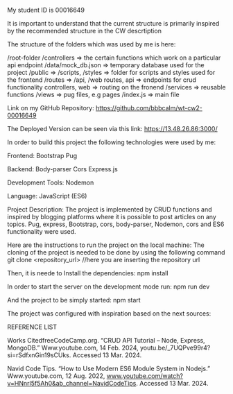 My student ID is 00016649

It is important to understand that the current structure is primarily inspired by the recommended structure in the CW descrtiption

The structure of the folders which was used by me is here:

/root-folder
/controllers => the certain functions which work on a particular api endpoint
/data/mock_db.json => temporary database used for the project
/public => /scripts, /styles => folder for scripts and styles used for the frontend
/routes => /api, /web routes, api => endpoints for crud functionality controllers, web => routing on the fronend
/services => reusable functions
/views => pug files, e.g pages
/index.js => main file

Link on my GitHub Repository: https://github.com/bbbcalm/wt-cw2-00016649

The Deployed Version can be seen via this link: https://13.48.26.86:3000/

In order to build this project the following technologies were used by me:

Frontend:
Bootstrap
Pug

Backend:
Body-parser
Cors
Express.js

Development Tools:
Nodemon

Language:
JavaScript (ES6)

Project Description:
The project is implemented by CRUD functions and inspired by blogging platforms where it is possible to post articles on any topics. Pug, express, Bootstrap, cors, body-parser, Nodemon, cors and ES6 functionality were used.

Here are the instructions to run the project on the local machine:
The cloning of the project is needed to be done by using the following command
git clone <repository_url> //here you are inserting the repository url

Then, it is neede to Install the dependencies:
npm install

In order to start the server on the development mode run:
npm run dev

And the project to be simply started:
npm start


The project was configured with inspiration based on the next sources:

REFERENCE LIST

Works CitedfreeCodeCamp.org. “CRUD API Tutorial – Node, Express, MongoDB.” Www.youtube.com, 14 Feb. 2024, youtu.be/_7UQPve99r4?si=rSdfxnGin19sCUks. Accessed 13 Mar. 2024.

Navid Code Tips. “How to Use Modern ES6 Module System in Nodejs.” Www.youtube.com, 12 Aug. 2022, www.youtube.com/watch?v=HNnrl5f5Ah0&ab_channel=NavidCodeTips. Accessed 13 Mar. 2024.
